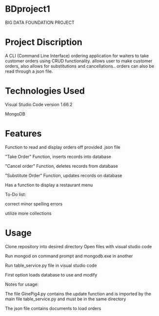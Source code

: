 # BDproject1
BIG DATA FOUNDATION PROJECT

# Project Discription

A CLI (Command Line Interface) ordering application for waiters 
to take customer orders using CRUD functionality. allows user 
to make customer orders, also allows for substitutions and cancellations..
orders can also be read through a json file.

# Technologies Used

Visual Studio Code version 1.66.2

MongoDB

# Features

Function to read and display orders off provided .json file

"Take Order" Function, inserts records into database

"Cancel order" Function, deletes records from database

"Substitute Order" Function, updates records on database

Has a function to display a restaurant menu

To-Do list:

correct minor spelling errors

utilize more collections

# Usage

Clone repository into desired directory
Open files with visual studio code

Run mongod on command prompt and  mongodb.exe in another

Run table_service.py file in visual studio code

First option loads database to use and modify

Notes for usage:

The file GinePig4.py contains the update function and is imported by the main file table_service.py and must be in the same directory

The json file contains documents to load orders

